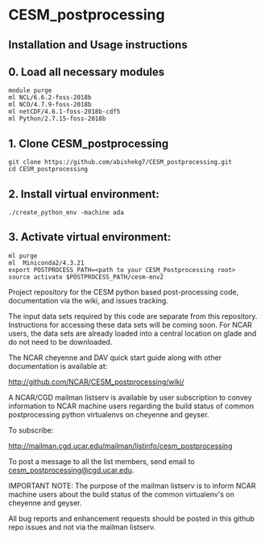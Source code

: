 # CESM_postprocessing

## Installation and Usage instructions

## 0. Load all necessary modules
```
module purge
ml NCL/6.6.2-foss-2018b
ml NCO/4.7.9-foss-2018b
ml netCDF/4.6.1-foss-2018b-cdf5
ml Python/2.7.15-foss-2018b
```
## 1. Clone CESM_postprocessing
```
git clone https://github.com/abishekg7/CESM_postprocessing.git
cd CESM_postprocessing
```

## 2. Install virtual environment:
```
./create_python_env -machine ada
```
## 3. Activate virtual environment:
```
ml purge 
ml  Miniconda2/4.3.21
export POSTPROCESS_PATH=<path to your CESM_Postprocessing root>
source activate $POSTPROCESS_PATH/cesm-env2
```



Project repository for the CESM python based post-processing code, documentation via the wiki, and issues tracking.

The input data sets required by this code are separate from this repository. Instructions
for accessing these data sets will be coming soon. For NCAR users, the data sets are already
loaded into a central location on glade and do not need to be downloaded. 

The NCAR cheyenne and DAV quick start guide along with other documentation is available at:

http://github.com/NCAR/CESM_postprocessing/wiki/

A NCAR/CGD mailman listserv is available by user subscription to convey information to NCAR machine users
regarding the build status of common postprocessing python virtualenvs on cheyenne and geyser.

To subscribe:

http://mailman.cgd.ucar.edu/mailman/listinfo/cesm_postprocessing

To post a message to all the list members, send email to cesm_postprocessing@cgd.ucar.edu.

IMPORTANT NOTE: The purpose of the mailman listserv is to inform NCAR machine users about the build status
of the common virtualenv's on cheyenne and geyser. 

All bug reports and enhancement requests should be posted in this github repo issues and not via the mailman listserv.
